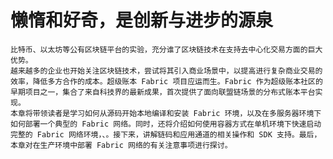 # 懒惰和好奇，是创新与进步的源泉

    比特币、以太坊等公有区块链平台的实验，充分谁了区块链技术在支持去中心化交易方面的巨大优势。
    越来越多的企业也开始关注区块链技术，尝试将其引入商业场景中，以提高进行复杂商业交易的效率，降低多方合作的成本。超级账本 Fabric 项目应运而生。Fabric 作为超级账本社区的早期项目之一，集合了来自科技界的最新成果，首次提供了面向联盟链场景的分布式账本平台实现。
    本章将带领读者是学习如何从源码开始本地编译和安装 Fabric 环境，以及在多服务器环境下如何部署一个典型的 Fabric 网络。同时，还将介绍如何使用容器方式在单机环境下快速启动完整的 Fabric 网络环境，、。接下来，讲解链码和应用通道的相关操作和 SDK 支持。最后，本章对在生产环境中部署 Fabric 网络的有关注意事项进行探讨。